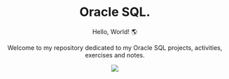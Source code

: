 <h1 align="center">Oracle SQL.</h1>

<p align="center">Hello, World! 🌎</p>
<p align="center">Welcome to my repository dedicated to my Oracle SQL projects, activities, exercises and notes.</p>

<div align="center">
  <img src="https://user-images.githubusercontent.com/87160095/190863082-2c5361b1-b867-448d-8481-3ee4490074d3.jpg">
</div>

